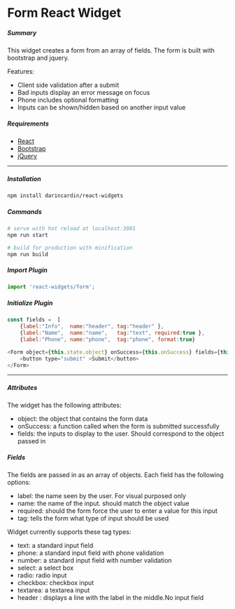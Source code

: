 
# Form React Widget

##### Summary
This widget creates a form from an array of fields. The form is built with bootstrap and jquery.

Features:
* Client side validation after a submit
* Bad inputs display an error message on focus
* Phone includes optional formatting
* Inputs can be shown/hidden based on another input value

##### Requirements

  + [React](https://reactjs.org/)
  + [Bootstrap](https://getbootstrap.com/)
  + [jQuery](http://jquery.com/)
  
-----

##### Installation 

```bash
npm install darincardin/react-widgets
```

##### Commands

```bash
# serve with hot reload at localhost:3001
npm run start

# build for production with minification
npm run build
```

##### Import Plugin

```javascript
import 'react-widgets/form';
```


##### Initialize Plugin

```javascript
const fields =  [ 
	{label:"Info",  name:"header", tag:"header" },
	{label:"Name",  name:"name",   tag:"text", required:true },
	{label:"Phone", name:"phone",  tag:"phone", format:true}		
```

```javascript
<Form object={this.state.object} onSuccess={this.onSuccess} fields={this.state.fields}>
	<button type="submit" >Submit</button> 
</Form>
```

-----
##### Attributes

The widget has the following attributes:

* object: the object that contains the form data
* onSuccess: a function called when the form is submitted successfully
* fields: the inputs to display to the user. Should correspond to the object passed in


##### Fields
The fields are passed in as an array of objects. Each field has the following options: 

* label: the name seen by the user. For visual purposed only
* name: the name of the input. should match the object value
* required: should the form force the user to enter a value for this input
* tag: tells the form what type of input should be used



Widget currently supports these tag types:
 * text: a standard input field
 * phone: a standard input field with phone validation
 * number: a standard input field with number validation
 * select: a select box
 * radio: radio input
 * checkbox: checkbox input
 * textarea: a textarea input
 * header : displays a line with the label in the middle.No input field


